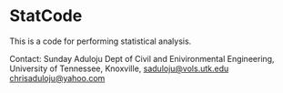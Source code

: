 # StatCode
This is a code for performing statistical analysis.



Contact:
  Sunday Aduloju
  Dept of Civil and Enivironmental Engineering,
  University of Tennessee, Knoxville,
  saduloju@vols.utk.edu
  chrisaduloju@yahoo.com
